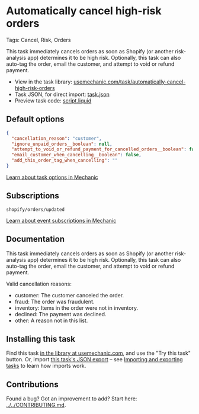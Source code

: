 # Automatically cancel high-risk orders

Tags: Cancel, Risk, Orders

This task immediately cancels orders as soon as Shopify (or another risk-analysis app) determines it to be high risk. Optionally, this task can also auto-tag the order, email the customer, and attempt to void or refund payment.

* View in the task library: [usemechanic.com/task/automatically-cancel-high-risk-orders](https://usemechanic.com/task/automatically-cancel-high-risk-orders)
* Task JSON, for direct import: [task.json](../../tasks/automatically-cancel-high-risk-orders.json)
* Preview task code: [script.liquid](./script.liquid)

## Default options

```json
{
  "cancellation_reason": "customer",
  "ignore_unpaid_orders__boolean": null,
  "attempt_to_void_or_refund_payment_for_cancelled_orders__boolean": false,
  "email_customer_when_cancelling__boolean": false,
  "add_this_order_tag_when_cancelling": ""
}
```

[Learn about task options in Mechanic](https://docs.usemechanic.com/article/471-task-options)

## Subscriptions

```liquid
shopify/orders/updated
```

[Learn about event subscriptions in Mechanic](https://docs.usemechanic.com/article/408-subscriptions)

## Documentation

This task immediately cancels orders as soon as Shopify (or another risk-analysis app) determines it to be high risk. Optionally, this task can also auto-tag the order, email the customer, and attempt to void or refund payment.

Valid cancellation reasons:

* customer: The customer canceled the order.
* fraud: The order was fraudulent.
* inventory: Items in the order were not in inventory.
* declined: The payment was declined.
* other: A reason not in this list.

## Installing this task

Find this task [in the library at usemechanic.com](https://usemechanic.com/task/automatically-cancel-high-risk-orders), and use the "Try this task" button. Or, import [this task's JSON export](../../tasks/automatically-cancel-high-risk-orders.json) – see [Importing and exporting tasks](https://docs.usemechanic.com/article/505-importing-and-exporting-tasks) to learn how imports work.

## Contributions

Found a bug? Got an improvement to add? Start here: [../../CONTRIBUTING.md](../../CONTRIBUTING.md).
